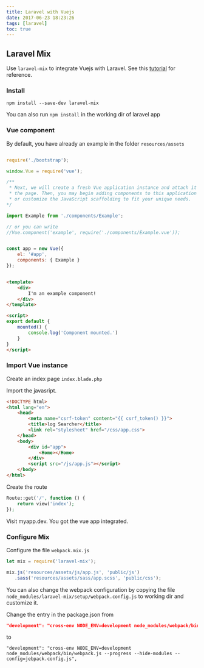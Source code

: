 ```yaml
---
title: Laravel with Vuejs
date: 2017-06-23 18:23:26
tags: [laravel]
toc: true
---
```


## Laravel Mix

Use `laravel-mix` to integrate Vuejs with Laravel. See this [tutorial](https://laracasts.com/series/learn-vue-2-step-by-step/episodes/23) for reference.

### Install

```
npm install --save-dev laravel-mix
```

You can also run `npm install` in the working dir of laravel app


### Vue component

By default, you have already an example in the folder `resources/assets`


```js resources/assets/js/app.js

require('./bootstrap');

window.Vue = require('vue');

/**
 * Next, we will create a fresh Vue application instance and attach it to
 * the page. Then, you may begin adding components to this application
 * or customize the JavaScript scaffolding to fit your unique needs.
*/

import Example from './components/Example';

// or you can write
//Vue.component('example', require('./components/Example.vue'));


const app = new Vue({
    el: '#app',
    components: { Example }
});

```

```html resources/assets/js/components/Example.vue

<template>
    <div>
        I'm an example component!
    </div>
</template>

<script>
export default {
    mounted() {
        console.log('Component mounted.')
    }
}
</script>

```

### Import Vue instance

Create an index page `index.blade.php`

Import the javasript.

```html resources/views/index.blade.php
<!DOCTYPE html>
<html lang="en">
    <head>
        <meta name="csrf-token" content="{{ csrf_token() }}">
        <title>log Searcher</title>
        <link rel="stylesheet" href="/css/app.css"> 
    </head>
    <body>
        <div id="app">
            <Home></Home>
        </div>
        <script src="/js/app.js"></script>
    </body>
</html>

```
Create the route

```php web.php
Route::get('/', function () {
    return view('index');
});

```

Visit myapp.dev. You got the vue app integrated.


### Configure Mix

Configure the file `webpack.mix.js`

```js webpack.mix.js
let mix = require('laravel-mix');

mix.js('resources/assets/js/app.js', 'public/js')
   .sass('resources/assets/sass/app.scss', 'public/css');

```


You can also change the webpack configuration by copying the file 
`node_modules/laravel-mix/setup/webpack.config.js` to working dir and customize it.

Change the entry in the package.json from
```json package.json
"development": "cross-env NODE_ENV=development node_modules/webpack/bin/webpack.js --progress --hide-modules --config=node_modules/laravel-mix/setup/webpack.config.js",
```

to


```
"development": "cross-env NODE_ENV=development node_modules/webpack/bin/webpack.js --progress --hide-modules --config=jebpack.config.js",
```



